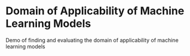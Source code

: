 # Domain of Applicability of Machine Learning Models
Demo of finding and evaluating the domain of applicability of machine learning models
